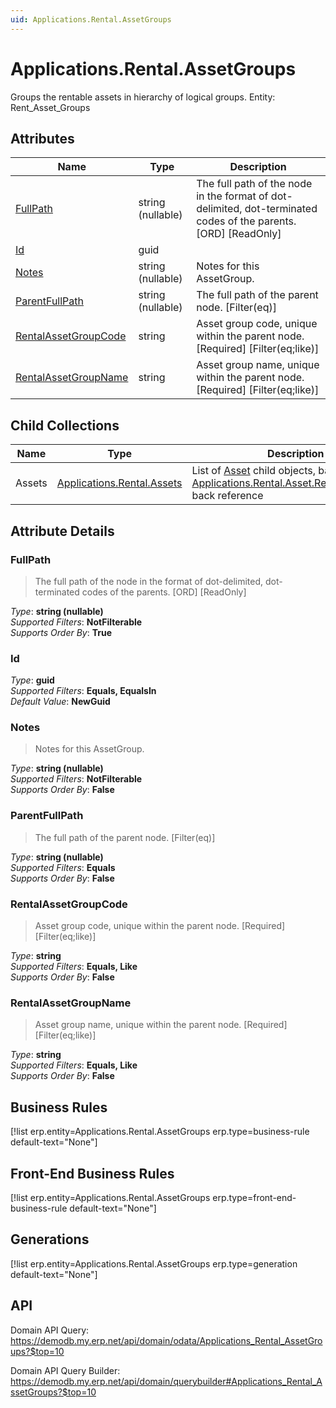 ```yaml
---
uid: Applications.Rental.AssetGroups
---
```

# Applications.Rental.AssetGroups

Groups the rentable assets in hierarchy of logical groups. Entity: Rent_Asset_Groups

## Attributes

| Name | Type | Description |
| ---- | ---- | --- |
| [FullPath](Applications.Rental.AssetGroups.md#fullpath) | string (nullable) | The full path of the node in the format of dot-delimited, dot-terminated codes of the parents. [ORD] [ReadOnly] 
| [Id](Applications.Rental.AssetGroups.md#id) | guid |  
| [Notes](Applications.Rental.AssetGroups.md#notes) | string (nullable) | Notes for this AssetGroup. 
| [ParentFullPath](Applications.Rental.AssetGroups.md#parentfullpath) | string (nullable) | The full path of the parent node. [Filter(eq)] 
| [RentalAssetGroupCode](Applications.Rental.AssetGroups.md#rentalassetgroupcode) | string | Asset group code, unique within the parent node. [Required] [Filter(eq;like)] 
| [RentalAssetGroupName](Applications.Rental.AssetGroups.md#rentalassetgroupname) | string | Asset group name, unique within the parent node. [Required] [Filter(eq;like)] 

## Child Collections

| Name | Type | Description |
| ---- | ---- | --- |
| Assets | [Applications.Rental.Assets](Applications.Rental.Assets.md) | List of [Asset](Applications.Rental.Assets.md) child objects, based on the [Applications.Rental.Asset.RentalAssetGroup](Applications.Rental.Assets.md#rentalassetgroup) back reference 


## Attribute Details

### FullPath

> The full path of the node in the format of dot-delimited, dot-terminated codes of the parents. [ORD] [ReadOnly]

_Type_: **string (nullable)**  
_Supported Filters_: **NotFilterable**  
_Supports Order By_: **True**  

### Id

_Type_: **guid**  
_Supported Filters_: **Equals, EqualsIn**  
_Default Value_: **NewGuid**  

### Notes

> Notes for this AssetGroup.

_Type_: **string (nullable)**  
_Supported Filters_: **NotFilterable**  
_Supports Order By_: **False**  

### ParentFullPath

> The full path of the parent node. [Filter(eq)]

_Type_: **string (nullable)**  
_Supported Filters_: **Equals**  
_Supports Order By_: **False**  

### RentalAssetGroupCode

> Asset group code, unique within the parent node. [Required] [Filter(eq;like)]

_Type_: **string**  
_Supported Filters_: **Equals, Like**  
_Supports Order By_: **False**  

### RentalAssetGroupName

> Asset group name, unique within the parent node. [Required] [Filter(eq;like)]

_Type_: **string**  
_Supported Filters_: **Equals, Like**  
_Supports Order By_: **False**  



## Business Rules

[!list erp.entity=Applications.Rental.AssetGroups erp.type=business-rule default-text="None"]

## Front-End Business Rules

[!list erp.entity=Applications.Rental.AssetGroups erp.type=front-end-business-rule default-text="None"]

## Generations

[!list erp.entity=Applications.Rental.AssetGroups erp.type=generation default-text="None"]

## API

Domain API Query:
<https://demodb.my.erp.net/api/domain/odata/Applications_Rental_AssetGroups?$top=10>

Domain API Query Builder:
<https://demodb.my.erp.net/api/domain/querybuilder#Applications_Rental_AssetGroups?$top=10>

